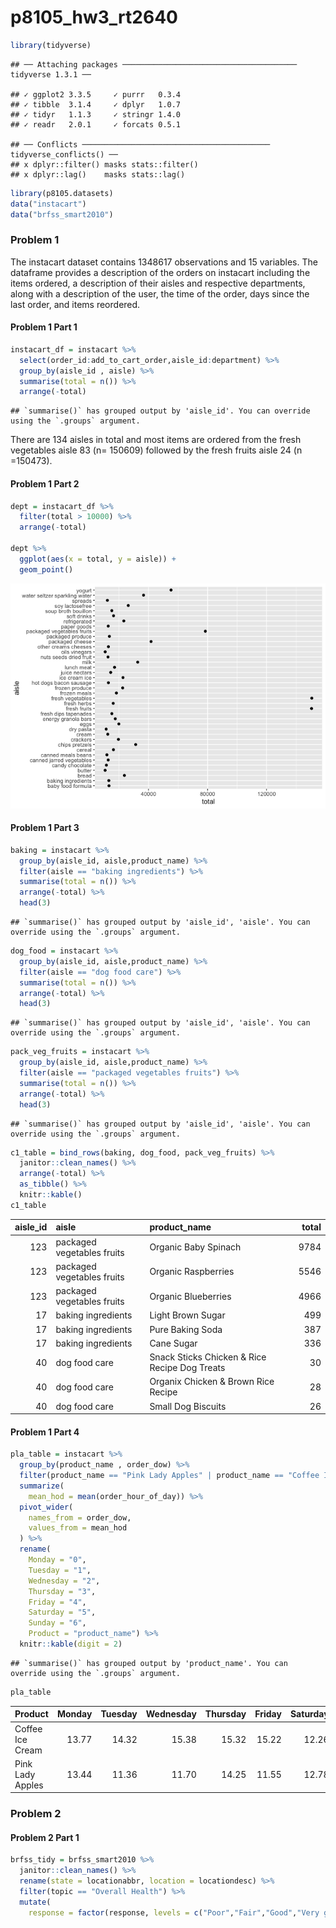 p8105\_hw3\_rt2640
================

``` r
library(tidyverse)
```

    ## ── Attaching packages ─────────────────────────────────────── tidyverse 1.3.1 ──

    ## ✓ ggplot2 3.3.5     ✓ purrr   0.3.4
    ## ✓ tibble  3.1.4     ✓ dplyr   1.0.7
    ## ✓ tidyr   1.1.3     ✓ stringr 1.4.0
    ## ✓ readr   2.0.1     ✓ forcats 0.5.1

    ## ── Conflicts ────────────────────────────────────────── tidyverse_conflicts() ──
    ## x dplyr::filter() masks stats::filter()
    ## x dplyr::lag()    masks stats::lag()

``` r
library(p8105.datasets)
data("instacart")
data("brfss_smart2010")
```

### Problem 1

The instacart dataset contains 1348617 observations and 15 variables.
The dataframe provides a description of the orders on instacart
including the items ordered, a description of their aisles and
respective departments, along with a description of the user, the time
of the order, days since the last order, and items reordered.

#### Problem 1 Part 1

``` r
instacart_df = instacart %>%
  select(order_id:add_to_cart_order,aisle_id:department) %>% 
  group_by(aisle_id , aisle) %>%
  summarise(total = n()) %>%
  arrange(-total)
```

    ## `summarise()` has grouped output by 'aisle_id'. You can override using the `.groups` argument.

There are 134 aisles in total and most items are ordered from the fresh
vegetables aisle 83 (n= 150609) followed by the fresh fruits aisle 24 (n
=150473).

#### Problem 1 Part 2

``` r
dept = instacart_df %>%
  filter(total > 10000) %>%
  arrange(-total)

dept %>%
  ggplot(aes(x = total, y = aisle)) +
  geom_point()
```

![](p8105_hw3_rt2640_files/figure-gfm/unnamed-chunk-2-1.png)<!-- -->

#### Problem 1 Part 3

``` r
baking = instacart %>%
  group_by(aisle_id, aisle,product_name) %>%
  filter(aisle == "baking ingredients") %>%
  summarise(total = n()) %>%
  arrange(-total) %>%
  head(3)
```

    ## `summarise()` has grouped output by 'aisle_id', 'aisle'. You can override using the `.groups` argument.

``` r
dog_food = instacart %>%
  group_by(aisle_id, aisle,product_name) %>%
  filter(aisle == "dog food care") %>%
  summarise(total = n()) %>%
  arrange(-total) %>%
  head(3)
```

    ## `summarise()` has grouped output by 'aisle_id', 'aisle'. You can override using the `.groups` argument.

``` r
pack_veg_fruits = instacart %>%
  group_by(aisle_id, aisle,product_name) %>%
  filter(aisle == "packaged vegetables fruits") %>%
  summarise(total = n()) %>%
  arrange(-total) %>%
  head(3)
```

    ## `summarise()` has grouped output by 'aisle_id', 'aisle'. You can override using the `.groups` argument.

``` r
c1_table = bind_rows(baking, dog_food, pack_veg_fruits) %>%
  janitor::clean_names() %>%
  arrange(-total) %>% 
  as_tibble() %>% 
  knitr::kable()
c1_table
```

| aisle\_id | aisle                      | product\_name                                 | total |
|----------:|:---------------------------|:----------------------------------------------|------:|
|       123 | packaged vegetables fruits | Organic Baby Spinach                          |  9784 |
|       123 | packaged vegetables fruits | Organic Raspberries                           |  5546 |
|       123 | packaged vegetables fruits | Organic Blueberries                           |  4966 |
|        17 | baking ingredients         | Light Brown Sugar                             |   499 |
|        17 | baking ingredients         | Pure Baking Soda                              |   387 |
|        17 | baking ingredients         | Cane Sugar                                    |   336 |
|        40 | dog food care              | Snack Sticks Chicken & Rice Recipe Dog Treats |    30 |
|        40 | dog food care              | Organix Chicken & Brown Rice Recipe           |    28 |
|        40 | dog food care              | Small Dog Biscuits                            |    26 |

#### Problem 1 Part 4

``` r
pla_table = instacart %>%
  group_by(product_name , order_dow) %>%
  filter(product_name == "Pink Lady Apples" | product_name == "Coffee Ice Cream") %>%
  summarize(
    mean_hod = mean(order_hour_of_day)) %>%
  pivot_wider(
    names_from = order_dow,
    values_from = mean_hod
  ) %>%
  rename(
    Monday = "0",
    Tuesday = "1",
    Wednesday = "2",
    Thursday = "3",
    Friday = "4",
    Saturday = "5",
    Sunday = "6",
    Product = "product_name") %>%
  knitr::kable(digit = 2)
```

    ## `summarise()` has grouped output by 'product_name'. You can override using the `.groups` argument.

``` r
pla_table
```

| Product          | Monday | Tuesday | Wednesday | Thursday | Friday | Saturday | Sunday |
|:-----------------|-------:|--------:|----------:|---------:|-------:|---------:|-------:|
| Coffee Ice Cream |  13.77 |   14.32 |     15.38 |    15.32 |  15.22 |    12.26 |  13.83 |
| Pink Lady Apples |  13.44 |   11.36 |     11.70 |    14.25 |  11.55 |    12.78 |  11.94 |

### Problem 2

#### Problem 2 Part 1

``` r
brfss_tidy = brfss_smart2010 %>%
  janitor::clean_names() %>%
  rename(state = locationabbr, location = locationdesc) %>%
  filter(topic == "Overall Health") %>%
  mutate(
    response = factor(response, levels = c("Poor","Fair","Good","Very good","Excellent" )))
```
